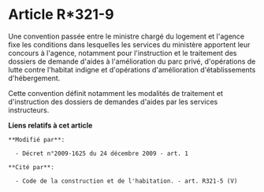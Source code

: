 # Article R*321-9

Une convention passée entre le ministre chargé du logement et l'agence fixe les conditions dans lesquelles les services du
ministère apportent leur concours à l'agence, notamment pour l'instruction et le traitement des dossiers de demande d'aides à
l'amélioration du parc privé, d'opérations de lutte contre l'habitat indigne et d'opérations d'amélioration d'établissements
d'hébergement.

Cette convention définit notamment les modalités de traitement et d'instruction des dossiers de demandes d'aides par les
services instructeurs.

**Liens relatifs à cet article**

	**Modifié par**:

	  - Décret n°2009-1625 du 24 décembre 2009 - art. 1

	**Cité par**:

	  - Code de la construction et de l'habitation. - art. R321-5 (V)
